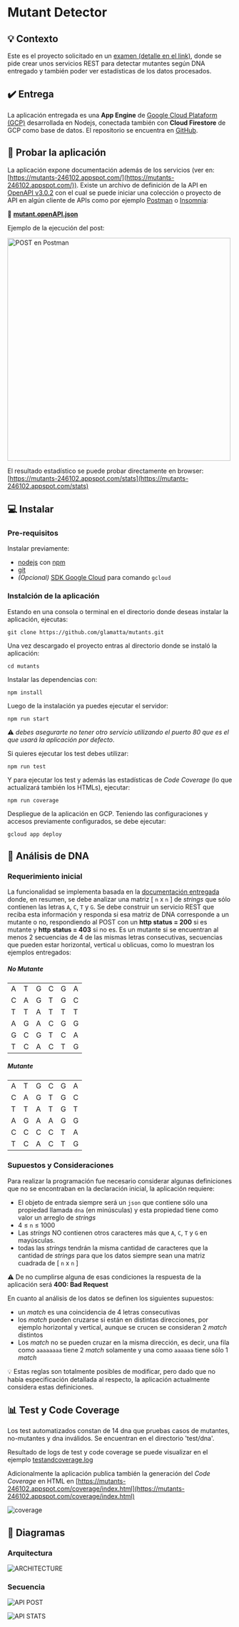 # Mutant Detector

## :bulb: Contexto

Este es el proyecto solicitado en un [examen (detalle en el link)](/doc/examen.md), donde se pide crear unos servicios REST para detectar mutantes según DNA entregado y también poder ver estadísticas de los datos procesados. 

## :heavy_check_mark: Entrega

La aplicación entregada es una **App Engine** de [Google Cloud Plataform (GCP)](https://cloud.google.com/) desarrollada en Nodejs, conectada también con **Cloud Firestore** de GCP como base de datos. El repositorio se encuentra en [GitHub](https://github.com/glamatta/mutants).

## :electric_plug: Probar la aplicación

La aplicación expone documentación además de los servicios (ver en: [https://mutants-246102.appspot.com/](https://mutants-246102.appspot.com/)).
Existe un archivo de definición de la API en [OpenAPI v3.0.2](https://swagger.io/specification/) con el cual se puede iniciar una colección o proyecto de API en algún cliente de APIs como por ejemplo [Postman](https://www.getpostman.com/) o [Insomnia](https://insomnia.rest/): 

:page_facing_up: **[mutant.openAPI.json](/files/mutant.openAPI.json)**

Ejemplo de la ejecución del post:
<p><a href="/files/post-example.png" target="blank"> <img src="/files/post-example.png" alt="POST en Postman" width="500"/></a></p>

El resultado estadístico se puede probar directamente en browser: [https://mutants-246102.appspot.com/stats](https://mutants-246102.appspot.com/stats)

## :computer: Instalar 

### Pre-requisitos
Instalar previamente:
- [nodejs](https://nodejs.org) con [npm](https://www.npmjs.com/get-npm)
- [git](https://git-scm.com/)
- _(Opcional)_ [SDK Google Cloud](https://cloud.google.com/sdk/) para comando `gcloud`

### Instalción de la aplicación

Estando en una consola o terminal en el directorio donde deseas instalar la aplicación, ejecutas:

```
git clone https://github.com/glamatta/mutants.git
```
Una vez descargado el proyecto entras al directorio donde se instaló la aplicación:

```
cd mutants
```

Instalar las dependencias con:

```
npm install
```

Luego de la instalación ya puedes ejecutar el servidor:

```
npm run start
```
:warning: _debes asegurarte no tener otro servicio utilizando el puerto 80 que es el que usará la aplicación por defecto_.

Si quieres ejecutar los test debes utilizar:

```
npm run test
```
Y para ejecutar los test y además las estadísticas de _Code Coverage_ (lo que actualizará también los HTMLs), ejecutar:

```
npm run coverage
```

Despliegue de la aplicación en GCP. Teniendo las configuraciones y accesos previamente configurados, se debe ejecutar:
```
gcloud app deploy
```

## :hammer: Análisis de DNA

### Requerimiento inicial
La funcionalidad se implementa basada en la [documentación entregada](/doc/examen.md) donde, en resumen, se debe analizar una matriz [ `n` x `n` ] de _strings_ que sólo contienen las letras `A`, `C`, `T` y `G`. Se debe construir un servicio REST que reciba esta información y responda si esa matriz de DNA corresponde a un mutante o no, respondiendo al POST con un **http status = 200** si es mutante y **http status = 403** si no es.
Es un mutante si se encuentran al menos 2 secuencias de 4 de las mismas letras consecutivas, secuencias que pueden estar horizontal, vertical u oblicuas, como lo muestran los ejemplos entregados:

<div class="row">
<div class="col-4 offset-1">

<h5>No Mutante</h5>
<table class="table table-bordered">
	<tr><td> A </td><td> T </td><td> G </td><td> C </td><td> G </td><td> A </td></tr>
	<tr><td> C </td><td> A </td><td> G </td><td> T </td><td> G </td><td> C </td></tr>
	<tr><td> T </td><td> T </td><td> A </td><td> T </td><td> T </td><td> T </td></tr>
	<tr><td> A </td><td> G </td><td> A </td><td> C </td><td> G </td><td> G </td></tr>
	<tr><td> G </td><td> C </td><td> G </td><td> T </td><td> C </td><td> A </td></tr>
	<tr><td> T </td><td> C </td><td> A </td><td> C </td><td> T </td><td> G </td></tr>
</table>

</div>
<div class="col-4 offset-1">

<h5>Mutante</h5>
<table class="table table-bordered mutant">
	<tr><td> A </td><td> T </td><td> G </td><td> C </td><td> G </td><td> A </td></tr>
	<tr><td> C </td><td> A </td><td> G </td><td> T </td><td> G </td><td> C </td></tr>
	<tr><td> T </td><td> T </td><td> A </td><td> T </td><td> G </td><td> T </td></tr>
	<tr><td> A </td><td> G </td><td> A </td><td> A </td><td> G </td><td> G </td></tr>
	<tr><td> C </td><td> C </td><td> C </td><td> C </td><td> T </td><td> A </td></tr>
	<tr><td> T </td><td> C </td><td> A </td><td> C </td><td> T </td><td> G </td></tr>
</table>

</div>
</div>

### Supuestos y Consideraciones

Para realizar la programación fue necesario considerar algunas definiciones que no se encontraban en la declaración inicial, la aplicación requiere:

- El objeto de entrada siempre será un `json` que contiene sólo una propiedad llamada `dna` (en minúsculas) y esta propiedad tiene como valor un arreglo de _strings_
- 4 ≤ `n` ≤ 1000
- Las _strings_ NO contienen otros caracteres más que `A`, `C`, `T` y `G` en mayúsculas.
- todas las _strings_ tendrán la misma cantidad de caracteres que la cantidad de _strings_ para que los datos siempre sean una matriz cuadrada de [ `n` x `n` ]

:warning: De no cumplirse alguna de esas condiciones la respuesta de la aplicación será **400: Bad Request**

En cuanto al análisis de los datos se definen los siguientes supuestos:

- un _match_ es una coincidencia de 4 letras consecutivas
- los _match_ pueden cruzarse si están en distintas direcciones, por ejemplo horizontal y vertical, aunque se crucen se consideran 2 _match_ distintos
- Los _match_ no se pueden cruzar en la misma dirección, es decir, una fila como `aaaaaaaa` tiene 2 _match_ solamente y una como `aaaaaa` tiene sólo 1 _match_

:bulb: Estas reglas son totalmente posibles de modificar, pero dado que no había especificación detallada al respecto, la aplicación actualmente considera estas definiciones.

## :bar_chart: Test y Code Coverage

Los test automatizados constan de 14 dna que pruebas casos de mutantes, no-mutantes y dna inválidos. Se encuentran en el directorio 'test/dna'.

Resultado de logs de test y code coverage se puede visualizar en el ejemplo [testandcoverage.log](/files/testandcoverage.log)

Adicionalmente la aplicación publica también la generación del _Code Coverage_ en HTML en [https://mutants-246102.appspot.com/coverage/index.html](https://mutants-246102.appspot.com/coverage/index.html)

![coverage](/files/coverage-example.png)

## :triangular_ruler: Diagramas

### Arquitectura

![ARCHITECTURE](/files/arch.jpg)

### Secuencia

![API POST](/files/api-post.jpg)

![API STATS](/files/api-stats.jpg)
